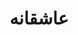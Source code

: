 ---
title: عاشقانه
content:
    items: 
        '@taxonomy.category': [romance]
body_classes: 'title-center title-h1h2'
twig_first: true
process:
    twig: true
---